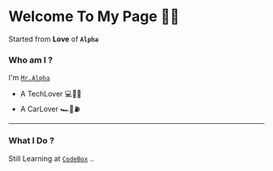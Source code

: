 # Welcome To My Page 👋🏼

Started from __Love__ of __`Alpha`__

### Who am I ? 

I'm [`Mr.Alpha`](https://t.me/Mohamaderahbar) 

* A TechLover 💻📡📱
* A CarLover 🏎🚥⛽️

*********************************************************
### What I Do ?

Still Learning at [`CodeBox`](https://codebox.ir/) ..
